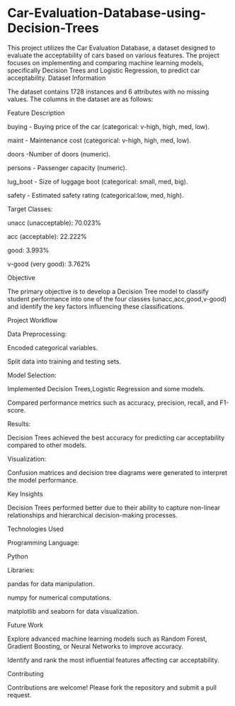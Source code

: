 # Car-Evaluation-Database-using-Decision-Trees
This project utilizes the Car Evaluation Database, a dataset designed to evaluate the acceptability of cars based on various features.
The project focuses on implementing and comparing machine learning models, specifically Decision Trees and Logistic Regression, to predict car acceptability.
Dataset Information

The dataset contains 1728 instances and 6 attributes with no missing values. The columns in the dataset are as follows:

Feature Description

buying - Buying price of the car (categorical: v-high, high, med, low).

maint - Maintenance cost (categorical: v-high, high, med, low).

doors -Number of doors (numeric).

persons - Passenger capacity (numeric).

lug_boot - Size of luggage boot (categorical: small, med, big).

safety - Estimated safety rating (categorical:low, med, high).

Target Classes:

unacc (unacceptable): 70.023% 

acc (acceptable): 22.222% 

good: 3.993% 

v-good (very good): 3.762% 

Objective

The primary objective is to develop a Decision Tree model to classify student performance into one of the four classes (unacc,acc,good,v-good) and identify the key factors influencing these classifications.

Project Workflow

Data Preprocessing:

Encoded categorical variables.

Split data into training and testing sets.

Model Selection:

Implemented Decision Trees,Logistic Regression and some models.

Compared performance metrics such as accuracy, precision, recall, and F1-score.

Results:

Decision Trees achieved the best accuracy for predicting car acceptability compared to other models.

Visualization:

Confusion matrices and decision tree diagrams were generated to interpret the model performance.

Key Insights

Decision Trees performed better due to their ability to capture non-linear relationships and hierarchical decision-making processes.

Technologies Used

Programming Language:

Python

Libraries:

pandas for data manipulation.

numpy for numerical computations.

matplotlib and seaborn for data visualization.

Future Work

Explore advanced machine learning models such as Random Forest, Gradient Boosting, or Neural Networks to improve accuracy.

Identify and rank the most influential features affecting car acceptability.

Contributing

Contributions are welcome! Please fork the repository and submit a pull request.

